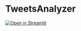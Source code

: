 # TweetsAnalyzer
[![Open in Streamlit](https://static.streamlit.io/badges/streamlit_badge_black_white.svg)](https://share.streamlit.io/amedtamimi/tweetsanalyzer/main/mainPage.py)
